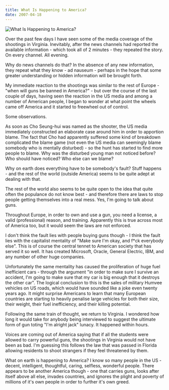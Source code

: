 ```yaml
---
title: What Is Happening to America?
date: 2007-04-18
---
```


![What Is Happening to America?](https://source.unsplash.com/npxXWgQ33ZQ/1600x900)

Over the past few days I have seen some of the media coverage of the shootings in Virginia. Inevitably, after the news channels had reported the available information - which took all of 2 minutes - they repeated the story. On every channel. All evening.

Why do news channels do that? In the absence of any new information, they repeat what they know - ad nauseum - perhaps in the hope that some greater understanding or hidden information will be brought forth.

My immediate reaction to the shootings was similar to the rest of Europe - "when will guns be banned in America?" - but over the course of the last couple of days, having seen the reaction in the US media and among a number of American people, I began to wonder at what point the wheels came off America and it started to freewheel out of control.

Some observations.

As soon as Cho Seung-hui was named as the shooter, the US media immediately constructed an elaborate case around him in order to apportion blame. The fact that Cho had apparently suffered some kind of breakdown complicated the blame game (not even the US media can seemingly blame somebody who is mentally disturbed) - so the hunt has started to find more people to blame. Why was the disturbed young man not noticed before? Who should have noticed? Who else can we blame?

Why on earth does everything have to be somebody's fault? Stuff happens - and the rest of the world (outside America) seems to be quite adept at dealing with that.

The rest of the world also seems to be quite open to the idea that quite often the populance do not know best - and therefore there are laws to stop people getting themselves into a real mess. Yes, I'm going to talk about guns.

Throughout Europe, in order to own and use a gun, you need a license, a valid (professional) reason, and training. Apparently this is true across most of America too, but it would seem the laws are not enforced.

I don't think the fault lies with people buying guns though - I think the fault lies with the capitalist mentality of "Make sure I'm okay, and f*ck everybody else". This is of course the central tennet to American society that has served it so well. It has created Microsoft, Oracle, General Electric, IBM, and any number of other huge companies.

Unfortunately the same mentality has caused the proliferation of huge fuel inefficient cars - through the argument "in order to make sure I survive an accident, I'm going to make sure that my car is big enough that it destroys the other car". The logical conclusion to this is the sales of military Humvee vehicles on US roads, which would have sounded like a joke even twenty years ago. It might surprise Americans to learn that many European countries are starting to heavily penalise large vehicles for both their size, their weight, their fuel inefficiency, and their killing potential.

Following the same train of thought, we return to Virginia. I wondered how long it would take for anybody being interviewed to suggest the ultimate form of gun toting "I'm alright jack" lunacy. It happened within hours.

Voices are coming out of America saying that if all the students were allowed to carry powerful guns, the shootings in Virginia would not have been as bad. I'm guessing this follows the law that was passed in Florida allowing residents to shoot strangers if they feel threatened by them.

What on earth is happening to America? I know so many people in the US - decent, intelligent, thoughtful, caring, selfless, wonderful people. There appears to be another America though - one that carries guns, looks after itself above all else, invades countries, and ignores the plight and poverty of millions of it's own people in order to further it's own greed.